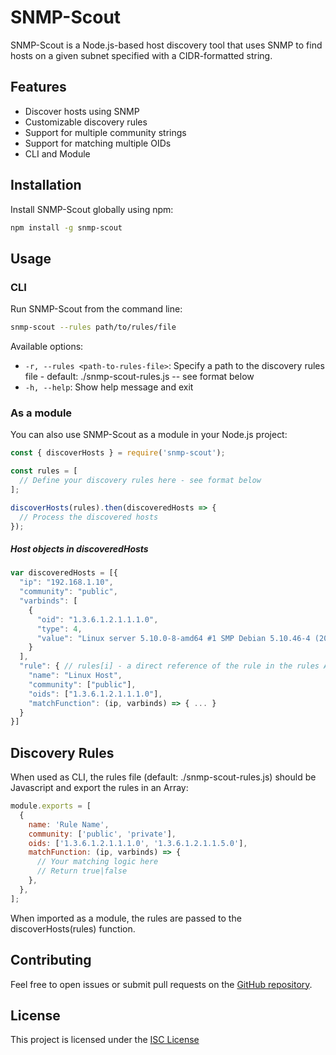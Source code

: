 # SNMP-Scout

SNMP-Scout is a Node.js-based host discovery tool that uses SNMP to find hosts on a given subnet specified with a CIDR-formatted string.

## Features

- Discover hosts using SNMP
- Customizable discovery rules
- Support for multiple community strings
- Support for matching multiple OIDs
- CLI and Module

## Installation

Install SNMP-Scout globally using npm:

```sh
npm install -g snmp-scout
```

## Usage

### CLI

Run SNMP-Scout from the command line:

```sh
snmp-scout --rules path/to/rules/file
```

Available options:

- `-r, --rules <path-to-rules-file>`: Specify a path to the discovery rules file - default: ./snmp-scout-rules.js -- see format below
- `-h, --help`: Show help message and exit

### As a module

You can also use SNMP-Scout as a module in your Node.js project:

```javascript
const { discoverHosts } = require('snmp-scout');

const rules = [
  // Define your discovery rules here - see format below
];

discoverHosts(rules).then(discoveredHosts => {
  // Process the discovered hosts
});
```

##### Host objects in discoveredHosts

```javascript
var discoveredHosts = [{
  "ip": "192.168.1.10",
  "community": "public",
  "varbinds": [
    {
      "oid": "1.3.6.1.2.1.1.1.0",
      "type": 4,
      "value": "Linux server 5.10.0-8-amd64 #1 SMP Debian 5.10.46-4 (2021-08-03) x86_64"
    }
  ],
  "rule": { // rules[i] - a direct reference of the rule in the rules Array
    "name": "Linux Host",
    "community": ["public"],
    "oids": ["1.3.6.1.2.1.1.1.0"],
    "matchFunction": (ip, varbinds) => { ... }
  }
}]
```

## Discovery Rules

When used as CLI, the rules file (default: ./snmp-scout-rules.js) should be Javascript and export
the rules in an Array:

```javascript
module.exports = [
  {
    name: 'Rule Name',
    community: ['public', 'private'],
    oids: ['1.3.6.1.2.1.1.1.0', '1.3.6.1.2.1.1.5.0'],
    matchFunction: (ip, varbinds) => {
      // Your matching logic here
      // Return true|false
    },
  },
];
```

When imported as a module, the rules are passed to the discoverHosts(rules) function.


## Contributing

Feel free to open issues or submit pull requests on the [GitHub repository](https://github.com/jwalkerlusd/snmp-scout).

## License

This project is licensed under the [ISC License](https://opensource.org/licenses/ISC)
